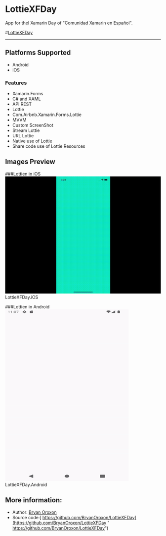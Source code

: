 # LottieXFDay
App for thel Xamarin Day of "Comunidad Xamarin en Español".

#[LottieXFDay](https://github.com/BryanOroxon/LottieXFDay "LottieXFDay")

------------
## Platforms Supported
-  Android
- iOS


### Features

- Xamarin.Forms
- C# and XAML
- API REST
- Lottie
- Com.Airbnb.Xamarin.Forms.Lottie
- MVVM
- Custom ScreenShot
- Stream Lottie
- URL Lottie
- Native use of Lottie
- Share code use of Lottie Resources


## Images Preview


###Lottien in iOS
![LottieiOS](https://github.com/BryanOroxon/LottieXFDay/blob/main/ScreenShots/LottieiOS.gif?raw=true "LottieiOS") LottieXFDay.iOS 

###Lottien in Android
![LottieAndroid](https://github.com/BryanOroxon/LottieXFDay/blob/main/ScreenShots/LottieAndroidSt.gif?raw=true "LottieAndroid")
LottieXFDay.Android







## More information:
- Author: [Bryan Oroxon](https://github.com/BryanOroxon "Bryan Oroxon")
- Source code:[ https://github.com/BryanOroxon/LottieXFDay](https://github.com/BryanOroxon/LottieXFDay " https://github.com/BryanOroxon/LottieXFDay")


